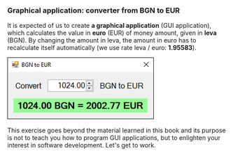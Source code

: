 ### Graphical application: converter from BGN to EUR

It is expected of us to create **a graphical application** (GUI application), which calculates the value in **euro** (EUR) of money amount, given in **leva** (BGN). By changing the amount in leva, the amount in euro has to recalculate itself automatically (we use rate leva / euro: **1.95583**).

![](/assets/chapter-2-images/13.Currency-converter-01.png)

This exercise goes beyond the material learned in this book and its purpose is not to teach you how to program GUI applications, but to enlighten your interest in software development. Let's get to work.